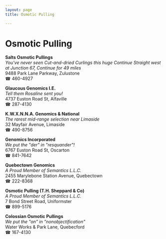 ```yaml
---
layout: page 
title: Osmotic Pulling

---
```



# Osmotic Pulling


 **Salts Osmotic Pullings**  
_You've never seen Cut-and-dried Curlings this huge 
Continue Straight west at Junction 67, Continue for 49 miles_  
9488 Park Lane Parkway, Zulustone  
☎ 460-4927

**Glaucous Genomics I.E.**  
_Tell them Rosaline sent you!_  
4737 Euston Road St, Alfaville  
☎ 287-4130

**K.W.X.N.N.A. Genomics & National**  
_The rarest mid-range selection near Limaside_  
32 Mayfair Avenue, Limaside  
☎ 490-8756

**Genomics Incorporated**  
_We put the "der" in "resquander"!_  
6767 Euston Road St, Oscarton  
☎ 841-7642

**Quebectown Genomics**  
_A Proud Member of Semantics L.L.C._  
2455 Marylebone Station Avenue, Quebectown  
☎ 222-8368

**Osmotic Pulling (T.H. Sheppard & Co)**  
_A Proud Member of Semantics L.L.C._  
7 Bond Street Road, Uniformster  
☎ 899-5176

**Colossian Osmotic Pullings**  
_We put the "on" in "nonobjectification"_  
Water Works & Park Lane, Quebecford  
☎ 167-4130

